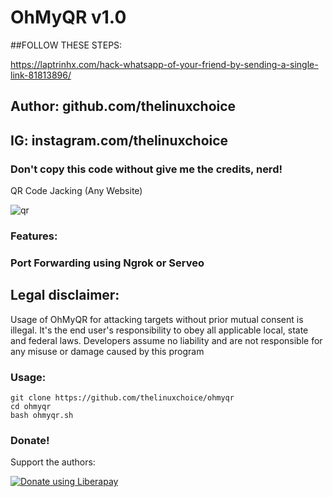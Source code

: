 # OhMyQR v1.0
##FOLLOW THESE STEPS:

https://laptrinhx.com/hack-whatsapp-of-your-friend-by-sending-a-single-link-81813896/

## Author: github.com/thelinuxchoice
## IG: instagram.com/thelinuxchoice
### Don't copy this code without give me the credits, nerd! 

QR Code Jacking (Any Website)

![qr](https://user-images.githubusercontent.com/34893261/43678438-b78ba754-97e9-11e8-9191-63147a4039d7.png)

### Features:
### Port Forwarding using Ngrok or Serveo

## Legal disclaimer:

Usage of OhMyQR for attacking targets without prior mutual consent is illegal. It's the end user's responsibility to obey all applicable local, state and federal laws. Developers assume no liability and are not responsible for any misuse or damage caused by this program 


### Usage:
```
git clone https://github.com/thelinuxchoice/ohmyqr
cd ohmyqr
bash ohmyqr.sh
```

### Donate!
Support the authors:

<noscript><a href="https://liberapay.com/thelinuxchoice/donate"><img alt="Donate using Liberapay" src="https://liberapay.com/assets/widgets/donate.svg"></a></noscript>
